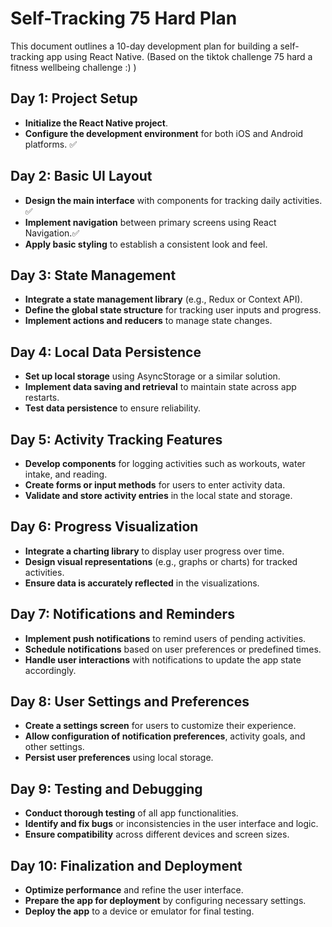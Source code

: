

# Self-Tracking 75 Hard Plan

This document outlines a 10-day development plan for building a self-tracking app using React Native. (Based on the tiktok challenge 75 hard a fitness wellbeing challenge :) ) 

## Day 1: Project Setup

- **Initialize the React Native project**.
- **Configure the development environment** for both iOS and Android platforms. ✅

## Day 2: Basic UI Layout

- **Design the main interface** with components for tracking daily activities. ✅
- **Implement navigation** between primary screens using React Navigation.✅
- **Apply basic styling** to establish a consistent look and feel.

## Day 3: State Management

- **Integrate a state management library** (e.g., Redux or Context API).
- **Define the global state structure** for tracking user inputs and progress.
- **Implement actions and reducers** to manage state changes.

## Day 4: Local Data Persistence

- **Set up local storage** using AsyncStorage or a similar solution.
- **Implement data saving and retrieval** to maintain state across app restarts.
- **Test data persistence** to ensure reliability.

## Day 5: Activity Tracking Features

- **Develop components** for logging activities such as workouts, water intake, and reading.
- **Create forms or input methods** for users to enter activity data.
- **Validate and store activity entries** in the local state and storage.

## Day 6: Progress Visualization

- **Integrate a charting library** to display user progress over time.
- **Design visual representations** (e.g., graphs or charts) for tracked activities.
- **Ensure data is accurately reflected** in the visualizations.

## Day 7: Notifications and Reminders

- **Implement push notifications** to remind users of pending activities.
- **Schedule notifications** based on user preferences or predefined times.
- **Handle user interactions** with notifications to update the app state accordingly.

## Day 8: User Settings and Preferences

- **Create a settings screen** for users to customize their experience.
- **Allow configuration of notification preferences**, activity goals, and other settings.
- **Persist user preferences** using local storage.

## Day 9: Testing and Debugging

- **Conduct thorough testing** of all app functionalities.
- **Identify and fix bugs** or inconsistencies in the user interface and logic.
- **Ensure compatibility** across different devices and screen sizes.

## Day 10: Finalization and Deployment

- **Optimize performance** and refine the user interface.
- **Prepare the app for deployment** by configuring necessary settings.
- **Deploy the app** to a device or emulator for final testing.

